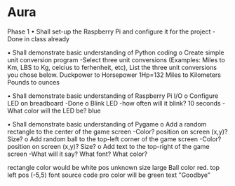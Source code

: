 # Aura

Phase 1
• Shall set-up the Raspberry Pi and configure it for the project
-Done in class already

• Shall demonstrate basic understanding of Python coding
o Create simple unit conversion program
-Select three unit conversions (Examples: Miles to Km, LBS to Kg, celcius to ferhenheit, etc), List the three unit conversions you chose below.
Duckpower to Horsepower 1Hp=132
Miles to Kilometers 
Pounds to ounces

• Shall demonstrate basic understanding of Raspberry Pi I/O
o Configure LED on breadboard 
-Done 
o Blink LED
-how often will it blink? 10 seconds 
-What color will the LED be?
blue


• Shall demonstrate basic understanding of Pygame
o Add a random rectangle to the center of the game screen
-Color? position on screen (x,y)? Size? 
o Add random ball to the top-left corner of the game screen
-Color? position on screen (x,y)? Size? 
o Add text to the top-right of the game screen
-What will it say? What font? What color?

rectangle color would be white pos unknown size large
Ball color red. top left pos (-5,5) 
font source code pro 
color will be green 
text "Goodbye"
